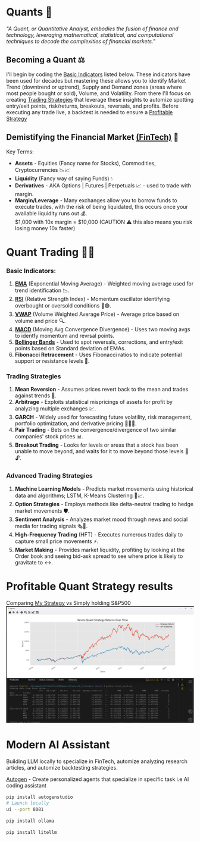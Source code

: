 # Quants 🤖

_"A Quant, or Quantitative Analyst, embodies the fusion of finance and technology, leveraging mathematical, statistical, and computational techniques to decode the complexities of financial markets."_

<!-- The following is a brief summary of what's needed to know about the Financial Market in order to succeed as a trader in FinTech. -->

## Becoming a Quant ⚖️

<!-- Knowing the basics is essential in everything, but especially when developing a winning strategy.  -->

I'll begin by coding the [Basic Indicators](#basic-indicators) listed below. These indicators have been used for decades but mastering these allows you to identify Market Trend (downtrend or uptrend), Supply and Demand zones (areas where most people bought or sold), Volume, and Volatility. From there I'll focus on creating [Trading Strategies](#trading-strategies) that leverage these insights to automize spotting entry/exit points, risk/returns, breakouts, reversals, and profits. Before executing any trade live, a backtest is needed to ensure a [Profitable Strategy](#profitable-quant-strategy-results)

<!-- AI ASSISTANT - Auto GPT - Ollama - Litellm - Mistral-->
<!-- portfolio optimizations -->

## Demistifying the Financial Market [(FinTech)](https://en.wikipedia.org/wiki/Fintech#:~:text=Fintech%2C%20a%20clipped,fintech.%5B6%5D) 🔮

<!-- Market Maker i.e., Financial Institutions, Large Banks, and Firms 🏦💸. -->

Key Terms:

- **Assets** - Equities (Fancy name for Stocks), Commodities, Cryptocurrencies 📉📈
- **Liquidity** (Fancy way of saying Funds) 💧
- **Derivatives** - AKA Options | Futures | Perpetuals 📈 - used to trade with margin.
- **Margin/Leverage** - Many exchanges allow you to borrow funds to execute trades, with the risk of being liquidated, this occurs once your available liquidity runs out 💰.
  <br> $1,000 with 10x margin = $10,000 (CAUTION ⚠️ this also means you risk losing money 10x faster)

<!-- build a Backtesting script to test our results 🔄 -->

# Quant Trading 🧠💼

### Basic Indicators:

<!-- Garman-Klass Volatility, ATR, Dollar Volume-->

1. **[EMA](https://github.com/KevinGastelum/MyQuantsFinance/blob/7c416ef28ae63db1776273cb132bac01a5eebee9/1_indicators/indicators.py#L119)** (Exponential Moving Average) - Weighted moving average used for trend identification 📉.
2. **[RSI](https://github.com/KevinGastelum/MyQuantsFinance/blob/7ff0b32cc68e3cbbc401769fcd3fda117dc62380/1_indicators/indicators.py#L14)** (Relative Strength Index) - Momentum oscillator identifying overbought or oversold conditions 🔴🟢.
3. **[VWAP](https://github.com/KevinGastelum/MyQuantsFinance/blob/fa33cae78d44d042aba350a1dfe1def684cc7e87/1_indicators/indicators.py#L57)** (Volume Weighted Average Price) - Average price based on volume and price 🔍.
4. **[MACD](https://github.com/KevinGastelum/MyQuantsFinance/blob/7ff0b32cc68e3cbbc401769fcd3fda117dc62380/1_indicators/indicators.py#L43)** (Moving Avg Convergence Divergence) - Uses two moving avgs to identfy momentum and revrsal points.
5. **[Bollinger Bands](https://github.com/KevinGastelum/MyQuantsFinance/blob/7ff0b32cc68e3cbbc401769fcd3fda117dc62380/1_indicators/indicators.py#L24)** - Used to spot reversals, corrections, and entry/exit points based on Standard deviation of EMAs.
6. **Fibonacci Retracement** - Uses Fibonacci ratios to indicate potential support or resistance levels 🔢.

### Trading Strategies

1. **Mean Reversion** - Assumes prices revert back to the mean and trades against trends 🔁.
2. **Arbitrage** - Exploits statistical mispricings of assets for profit by analyzing multiple exchanges 💹.
3. **GARCH** - Widely used for forecasting future volatility, risk management, portfolio optimization, and derivative pricing 🏃‍♂️💨.
4. **Pair Trading** - Bets on the convergence/divergence of two similar companies' stock prices 📊.
5. **Breakout Trading** - Looks for levels or areas that a stock has been unable to move beyond, and waits for it to move beyond those levels 🚪🔓.

### Advanced Trading Strategies

1. **Machine Learning Models** - Predicts market movements using historical data and algorithms; LSTM, K-Means Clustering 🤖📈. <!-- Linear Regression-->
2. **Option Strategies** - Employs methods like delta-neutral trading to hedge market movements 🛡️.
3. **Sentiment Analysis** - Analyzes market mood through news and social media for trading signals 🗞️💬.
4. **High-Frequency Trading** (HFT) - Executes numerous trades daily to capture small price movements ⚡.
5. **Market Making** - Provides market liquidity, profiting by looking at the Order book and seeing bid-ask spread to see where price is likely to gravitate to ↔️.

# Profitable Quant Strategy results

Comparing [My Strategy](https://github.com/KevinGastelum/MyQuantsFinance/blob/main/2_strategies/strat_garch.py) vs Simply holding S&P500
<img src="data\quant_strat_results.png">

# Modern AI Assistant

Building LLM locally to specialize in FinTech, automize analyzing research articles, and automize backtesting strategies.

[Autogen](https://microsoft.github.io/autogen/docs/Getting-Started) - Create personalized agents that specialize in specific task i.e AI coding assistant

```bash
pip install autogenstudio
# Launch locally
ui --port 8081
```

```bash
pip install ollama
```

```bash
pip install litellm
```

<!--  Share plot images -->

<!-- risk management, portfolio optimization, profits, backtest,
Help assess risk/return profit of portfolio ,
size, value, profitability
-->

<!--

NOTES:
List indicators I want to
update Mid Tier Strats



-- AI
AI ASSISTANT - Auto GPT - Ollama - Litellm - Mistral
https://www.youtube.com/watch?v=4ZqJSfV4818&pp=ygUOYXV0b2dlbiBzdHVkaW8%3D

https://www.youtube.com/watch?v=mUEFwUU0IfE&pp=ygUOYXV0b2dlbiBzdHVkaW8%3D


-- INDICATORS:
^Bollinger Bands
^ATR
^Garman-Klass Volatility - particularly useful for assets with significant overnight price movements or markets that are open 24/7
OBV

-- STRATS
Open Interest
Order Book
Liquidation Sniper

-- ADV
LSTM + GARCH
Linear Regression

===================
RISK MANAGEMENT:
Five Fama-French Factors to asses risk/return
- Market Risk
- Size
- Value
- Operating Profitability

backtesting.py

LIBRARIES
QuantLib
https://quantlib-python-docs.readthedocs.io/en/latest/


GARCH
https://arch.readthedocs.io/en/latest/univariate/introduction.html
 -->

<!-- ========================================== -->

<!--
SCRIPTS
nice funcs (indicators)
mean reversion
backtest.py
ai assistant


CONSTANTS
symbol
pos_size
params = {'timeInForce': 'PostOnly,}
target
max_loss


FUNCTIONS
ask_bid()
sma(timeframe, num_bars, bars, df, bid)
open_positions(positions, openpos_bool, openpos_size, long, entry lev)
kill_switch(openposi, long, kil_size)
pnl_close(in_pos, size, long) ## Checks if we hit profit target or max loss
bot()


FUTURE *
Print Daily Vol in $ (sum of all big exch) = ((close price * volume) / 1e6 )
Print time in trade
 -->

<!-- 📊 🛒 ⚖️ 🔊 -->
